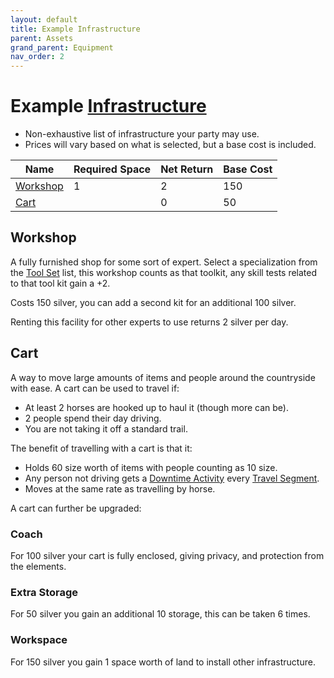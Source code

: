 ```yaml
---
layout: default
title: Example Infrastructure
parent: Assets
grand_parent: Equipment
nav_order: 2
---
```

# Example [Infrastructure](Assets#Infrastructure)
* Non-exhaustive list of infrastructure your party may use. 
* Prices will vary based on what is selected, but a base cost is included.

| Name                  | Required Space | Net Return | Base Cost |
| --------------------- | -------------- | ---------- | --------- |
| [Workshop](#Workshop) | 1              | 2          | 150       |
| [Cart](#Cart)         |                | 0          | 50        |

## Workshop
A fully furnished shop for some sort of expert. Select a specialization from the [Tool Set](Game/Example-Gear#Tool%20Set) list, this workshop counts as that toolkit, any skill tests related to that tool kit gain a +2. 

Costs 150 silver, you can add a second kit for an additional 100 silver.

Renting this facility for other experts to use returns 2 silver per day.


## Cart
A way to move large amounts of items and people around the countryside with ease. A cart can be used to travel if:
* At least 2 horses are hooked up to haul it (though more can be).
* 2 people spend their day driving.
* You are not taking it off a standard trail.

The benefit of travelling with a cart is that it: 
* Holds 60 size worth of items with people counting as 10 size.
* Any person not driving gets a [Downtime Activity](Activities#Downtime%20Activity) every [Travel Segment](Telling-The-Story#Travel%20Segment).
* Moves at the same rate as travelling by horse.

A cart can further be upgraded:
### Coach
For 100 silver your cart is fully enclosed, giving privacy, and protection from the elements.
### Extra Storage
For 50 silver you gain an additional 10 storage, this can be taken 6 times.
### Workspace
For 150 silver you gain 1 space worth of land to install other infrastructure.
